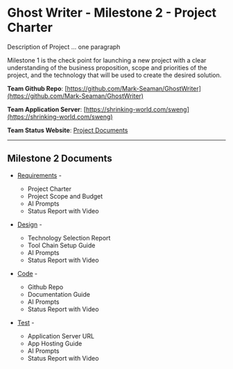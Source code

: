 # Ghost Writer - Milestone 2 - Project Charter

Description of Project ...   one paragraph

Milestone 1 is the check point for launching a new project with a clear understanding
of the business proposition, scope and priorities of the project, and the technology
that will be used to create the desired solution.

**Team Github Repo**:  [https://github.com/Mark-Seaman/GhostWriter](https://github.com/Mark-Seaman/GhostWriter)

**Team Application Server**:  [https://shrinking-world.com/sweng](https://shrinking-world.com/sweng)

**Team Status Website**:  [Project Documents](https://github.com/Mark-Seaman/GhostWriter/tree/main/Documents)

---

## Milestone 2 Documents

* [Requirements](https://github.com/Mark-Seaman/GhostWriter/tree/main/Documents/Requirements) - 
    * Project Charter
    * Project Scope and Budget
    * AI Prompts
    * Status Report with Video

* [Design](https://github.com/Mark-Seaman/GhostWriter/tree/main/Documents/Design) - 
    * Technology Selection Report
    * Tool Chain Setup Guide
    * AI Prompts
    * Status Report with Video

* [Code](https://github.com/Mark-Seaman/GhostWriter/tree/main/Documents/Code) - 
    * Github Repo
    * Documentation Guide
    * AI Prompts
    * Status Report with Video

* [Test](https://github.com/Mark-Seaman/GhostWriter/tree/main/Documents/Test) - 
    * Application Server URL
    * App Hosting Guide
    * AI Prompts
    * Status Report with Video

